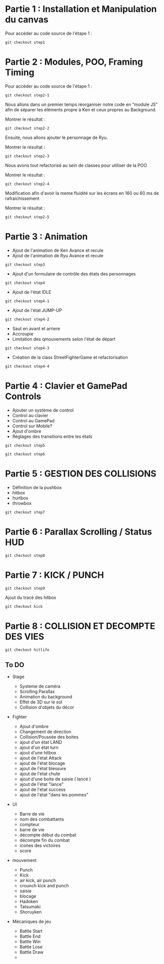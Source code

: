 ﻿# Partie 1 : Installation et Manipulation du canvas

Pour accéder au code source de l'étape 1 : 

```
git checkout step1
```
# Partie 2 : Modules, POO, Framing Timing

Pour accéder au code source de l'étape 1 :

```
git checkout step2-1
```

Nous allons dans un premier temps réorganiser notre code en "module JS" afin de séparer les éléments propre à Ken et ceux propres au Background.

Montrer le résultat : 

```
git checkout step2-2
```

Ensuite, nous allons ajouter le personnage de Ryu.

Montrer le résultat :

```
git checkout step2-3
```

Nous avons tout refactorisé au sein de classes pour utiliser de la POO

Montrer le résultat :

```
git checkout step2-4
```

Modification afin d'avoir la meme fluidité sur les écrans en 160 ou 60 ms de rafraichissement

Montrer le résultat :

```
git checkout step2-5
```

# Partie 3 : Animation

- Ajout de l'animation de Ken Avance et recule
- Ajout de l'animation de Ryu Avance et recule

```
git checkout step3
```

- Ajout d'un formulaire de contrôle des états des personnages

```
git checkout step4
```

- Ajout de l'état IDLE

```
git checkout step4-1
```

- Ajout de l'état JUMP-UP

```
git checkout step4-2
```

- Saut en avant et arriere
- Accroupie
- Limitation des qmouvements selon l'état de départ

```
git checkout step4-3
```

- Création de la class StreetFighterGame et refactorisation

```
git checkout step4-4
```

# Partie 4 : Clavier et GamePad Controls

- Ajouter un système de control
- Control au clavier
- Control au GamePad
- Control sur Mobile?
- Ajout d'ombre
- Réglages des transitions entre les états 

```
git checkout step5
```

```
git checkout step6
```


# Partie 5 : GESTION DES COLLISIONS


- Définition de la pushbox
- hitbox
- hurtbox
- throwbox

```
git checkout step7
```


# Partie 6 : Parallax Scrolling / Status HUD



```
git checkout step8
```

# Partie 7 : KICK / PUNCH
```
git checkout step9
```
Ajout du tracé des hitbox

```
git checkout kick
```

# Partie 8 : COLLISION ET DECOMPTE DES VIES
```
git checkout hitlife
```


## To DO 

* Stage

  * Systeme de caméra
  - Scrolling Parallax
  - Animation du background
  - Effet de 3D sur le sol
  - Collision d'objets du décor


* Fighter

    - Ajout d'ombre
    - Changement de direction
    - Collision/Poussée des boites
    - ajout d'un état LAND
    - ajout d'un état turn
    - ajout d'une hitbox
    - ajout de l'état Attack
    - ajout de l'état blocage
    - ajout de l'état blessure
    - ajout de l'état chute
    - ajout d'une boite de saisie ( lancé )
    - ajout de l'état "lance"
    - ajout de l'état success
    - ajout de l'état "dans les pommes"

* UI

    - Barre de vie
    - nom des combattants
    - compteur
    - barre de vie
    - décompte début du combat
    - décompte fin du combat
    - icones des victoires
    - score

* mouvement

  - Punch
  - Kick
  - air kick, air punch
  - crounch kick and punch
  - saisie
  - blocage
  - Hadoken
  - Tatsumaki
  - Shoruyken

* Mécaniques de jeu

    - Battle Start
    - Battle End
    - Battle Win
    - Battle Lose
    - Battle Draw
    - 

